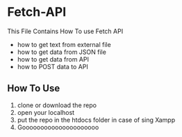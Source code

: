 # Fetch-API
 This File Contains How To use Fetch API
   - how to get text from external file  
   - how  to get data from JSON file
   - how to get data from API
   - how to POST data to API

## How To Use 
1) clone or download the repo 
2) open your localhost 
3) put the repo in  the htdocs folder in case of sing Xampp
4)  Gooooooooooooooooooooo 
